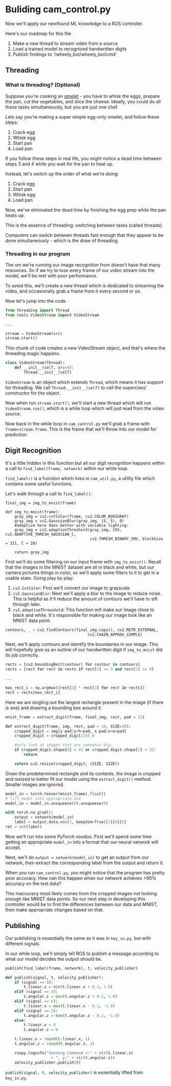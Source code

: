 # Buliding cam_control.py

Now we'll apply our newfound ML knowledge to a ROS controller.

Here's our roadmap for this file
1. Make a new thread to stream video from a source
2. Load a trained model to recognized handwritten digits
3. Publish findings to '/wheely_boi/wheely_boi/cmd'


## Threading
### What is threading? (Optional)
Suppose you're cooking an [omelet](https://img.sndimg.com/food/image/upload/w_555,h_416,c_fit,fl_progressive,q_95/v1/img/recipes/52/64/99/0SjpEWURRzKZt1avUq9h_omlet.jpg) - you have to whisk the eggs, prepare the pan, cut the vegetables, and slice the cheese. Ideally, you could do all these tasks simultaneously, but you are just one chef.

Lets say you're making a super simple egg-only omelet, and follow these steps:
1. Crack egg
2. Whisk egg
3. Start pan
4. Load pan

If you follow these steps in real life, you might notice a dead time between steps 3 and 4 while you wait for the pan to heat up.

Instead, let's switch up the order of what we're doing:
1. Crack egg
2. Start pan
3. Whisk egg
4. Load pan

Now, we've eliminated the dead time by finishing the egg prep while the pan heats up.

This is the essence of threading: switching between tasks (called threads).

Computers can switch between threads fast enough that they appear to be done simultaneously - which is the draw of threading.

### Threading in our program
The vm we're running our image recognition from doesn't have that many resources. So if we try to toss every frame of our video stream into the model, we'll be met with poor performance.

To avoid this, we'll create a new thread which is dedicated to streaming the video, and occasionally grab a frame from it every second or so.

Now let's jump into the code.

```Python
from threading import Thread
from tools.VideoStream import VideoStream

...

stream = VideoStream(src)
stream.start()
```

This chunk of code creates a new VideoStream object, and that's where the threading magic happens.

```Python
class VideoStream(Thread):
    def __init__(self, src=0):
        Thread.__init__(self)
```
`VideoStream` is an object which extends `Thread`, which means it has support for threading. We call `Thread.__init__(self)` to call the superclass' constructor for the object.

Now when run `stream.start()`, we'll start a new thread which will run `VideoStream.run()`, which is a while loop which will just read from the video source.

Now back in the while loop in `cam_control.py` we'll grab a frame with `frame=stream.frame`. This is the frame that we'll throw into our model for prediction.

## Digit Recognition
It's a little hidden in this function but all our digit recognition happens within a call to `find_label(frame, network)` within our while loop.

`find_label()` is a function which lives in `cam_util.py`, a utility file which contains some useful functions.

Let's walk through a call to `find_label()`:
```Py
final_img = img_to_mnist(frame)

def img_to_mnist(frame):
    gray_img = cv2.cvtColor(frame, cv2.COLOR_BGR2GRAY)
    gray_img = cv2.GaussianBlur(gray_img, (5, 5), 0)
    #adaptive here does better with variable lighting:
    gray_img = cv2.adaptiveThreshold(gray_img, 255, cv2.ADAPTIVE_THRESH_GAUSSIAN_C,
                                     cv2.THRESH_BINARY_INV, blockSize = 321, C = 28)

    return gray_img
```
First we'll do some filtering on our input frame with `img_to_mnist()`. Recall that the images in the MNIST dataset are all in black and white, but our camera pictures things in color, so we'll apply some filters to it to get in a usable state. Going play by play:
1. `cv2.CvtColor`: First we'll convert our image to grayscale
2. `cv2.GaussianBlur`: Next we'll apply a blur to the image to reduce noise. This is helpful as it'll reduce the amount of contours we'll have to sift through later.
3. `cv2.adaptiveThreashold`: This function will make our image close to black and white. It's responsible for making our image look like an MNIST data point.

```Python
contours, _ = cv2.findContours(final_img.copy(), cv2.RETR_EXTERNAL,
                                    cv2.CHAIN_APPROX_SIMPLE)
```
Next, we'll apply contours and identify the boundaries in our image. This will hopefully give us an outline of our handwritten digit if `img_to_mnist` did its job correctly.

```py
rects = [cv2.boundingRect(contour) for contour in contours]
rects = [rect for rect in rects if rect[2] >= 3 and rect[3] >= 8]

...

max_rect_i = np.argmax([rect[2] * rect[3] for rect in rects])
rect = rects[max_rect_i]

```
Here we are singling out the largest rectangle present in the image (if there is one) and drawing a bounding box around it.

```py
mnist_frame = extract_digit(frame, final_img, rect, pad = 15)

def extract_digit(frame, img, rect, pad = 10, SIZE=28):
    cropped_digit = img[y-pad:y+h+pad, x-pad:x+w+pad]
    cropped_digit = cropped_digit/255.0

    #only look at images that are somewhat big:
    if cropped_digit.shape[0] < 32 or cropped_digit.shape[1] < 32:
        return

    return cv2.resize(cropped_digit, (SIZE, SIZE))
```
Given the predetermined rectangle and its contents, the image is cropped and resized to better fit our model using the `extract_digit()` method. Smaller images are ignored.

```py
model_in = torch.tensor(mnist_frame).float()
# lift model into appropriate dim
model_in = model_in.unsqueeze(0).unsqueeze(0)

with torch.no_grad():
    output = network(model_in)
    label = output.data.max(1, keepdim=True)[1][0][0]
ret = int(label)
```
Now we'll run into some PyTorch voodoo. First we'll spend some time getting an appropriate `model_in` into a format that our neural network will accept.

Next, we'll do `output = network(model_in)` to get an output from our network, then extract the corresponding label from the output and return it.

When you run `cam_control.py`, you might notice that the program has pretty poor accuracy. How can this happen when our network achieves >90% accuracy on the test data?

This inaccuracy most likely comes from the cropped images not looking enough like MNIST data points. So our next step in developing this controller would be to find the differences between our data and MNIST, then make appropriate changes based on that.

## Publishing
Our publishing is essentially the same as it was in `key_in.py`, but with different signals.

In our while loop, we'll simply tell ROS to publish a message according to what our model decides the output should be.
```py
publish(find_label(frame, network), t, velocity_publisher)

def publish(signal, t, velocity_publisher):
    if (signal == 8):
        t.linear.x = min(t.linear.x + 0.1, 1.0)
    elif (signal == 4):
        t.angular.z = min(t.angular.z + 0.1, 1.0)
    elif (signal == 6):
        t.linear.x = max(t.linear.x - 0.1, -1.0)
    elif (signal == 2):
        t.angular.z = max(t.angular.z - 0.1, -1.0)
    else:
        t.linear.x = 0
        t.angular.z = 0

    t.linear.x = round(t.linear.x, 1)
    t.angular.z = round(t.angular.z, 1)

    rospy.loginfo("Sending Command v:" + str(t.linear.x)
                    + ", y:" + str(t.angular.z))
    velocity_publisher.publish(t)
```

`publish(signal, t, velocity_publisher)` is essentially lifted from `key_in.py`.